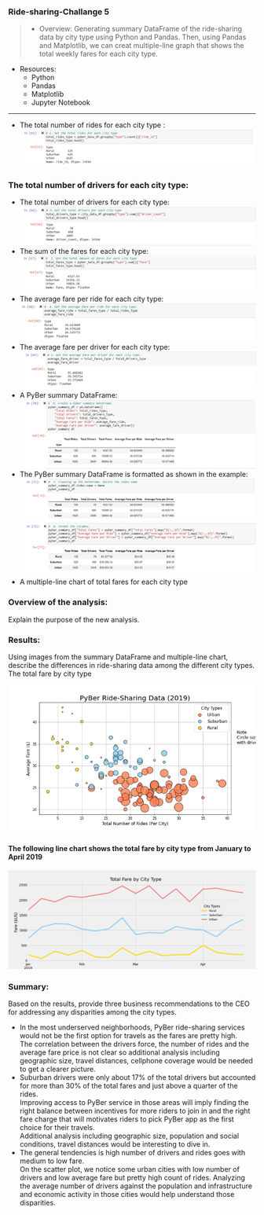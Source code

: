 ### Ride-sharing-Challange 5
> * Overview:
> Generating summary DataFrame of the ride-sharing data by city type using Python and Pandas. Then, using Pandas and Matplotlib, we can creat multiple-line graph that shows the total weekly fares for each city type.
>

* Resources:
  * Python
  * Pandas
  * Matplotlib
  * Jupyter Notebook <br/>
---
* The total number of rides for each city type :
![img.1.png](https://github.com/Tifarahani/PYBer_Ride-sharing-Challange-5/blob/main/Resources/img.1.png)
### The total number of drivers for each city type:
* The total number of drivers for each city type:
![img.2.png](https://github.com/Tifarahani/PYBer_Ride-sharing-Challange-5/blob/main/Resources/img.2.png)
* The sum of the fares for each city type:
![img.3.png](https://github.com/Tifarahani/PYBer_Ride-sharing-Challange-5/blob/main/Resources/img.3.png)
* The average fare per ride for each city type:
![img.4.png](https://github.com/Tifarahani/PYBer_Ride-sharing-Challange-5/blob/main/Resources/img.4.png)
* The average fare per driver for each city type:
![img.5.png](https://github.com/Tifarahani/PYBer_Ride-sharing-Challange-5/blob/main/Resources/img.5.png)
* A PyBer summary DataFrame:
![img.6.png](https://github.com/Tifarahani/PYBer_Ride-sharing-Challange-5/blob/main/Resources/img.6.png)
* The PyBer summary DataFrame is formatted as shown in the example:
![img.7.png](https://github.com/Tifarahani/PYBer_Ride-sharing-Challange-5/blob/main/Resources/img.7.png)
![img.8.png](https://github.com/Tifarahani/PYBer_Ride-sharing-Challange-5/blob/main/Resources/img.8.png)
* A multiple-line chart of total fares for each city type
### Overview of the analysis:
Explain the purpose of the new analysis.
### Results: 
Using images from the summary DataFrame and multiple-line chart, describe the differences in ride-sharing data among the different city types.
The total fare by city type

![Fig1.png](https://github.com/Tifarahani/PYBer_Ride-sharing-Challange-5/blob/main/Resources/Fig1.png)

#### The following line chart shows the total fare by city type from January to April 2019
![PyBer_fare_summary.png](https://github.com/Tifarahani/PYBer_Ride-sharing-Challange-5/blob/main/Resources/PyBer_fare_summary.png)
### Summary:
Based on the results, provide three business recommendations to the CEO for addressing any disparities among the city types.
- In the most underserved neighborhoods, PyBer ride-sharing services would not be the first option for travels as the fares are pretty high.<br/>
The correlation between the drivers force, the number of rides and the average fare price is not clear so additional analysis including geographic size, travel distances, cellphone coverage would be needed to get a clearer picture.
- Suburban drivers were only about 17% of the total drivers but accounted for more than 30% of the total fares and just above a quarter of the rides.<br/>
Improving access to PyBer service in those areas will imply finding the right balance between incentives for more riders to join in and the right fare charge that will motivates riders to pick PyBer app as the first choice for their travels.<br/>
Additional analysis including geographic size, population and social conditions, travel distances would be interesting to dive in.<br/>
- The general tendencies is high number of drivers and rides goes with medium to low fare.<br/>
On the scatter plot, we notice some urban cities with low number of drivers and low average fare but pretty high count of rides. Analyzing the average number of drivers against the population and infrastructure and economic activity in those cities would help understand those disparities.
>>

